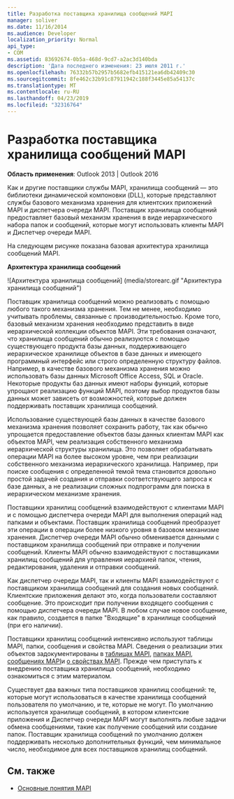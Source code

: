 ```yaml
---
title: Разработка поставщика хранилища сообщений MAPI
manager: soliver
ms.date: 11/16/2014
ms.audience: Developer
localization_priority: Normal
api_type:
- COM
ms.assetid: 83692674-0b5a-468d-9cd7-a2ac3d140bda
description: 'Дата последнего изменения: 23 июля 2011 г.'
ms.openlocfilehash: 76332b57b2957b5682efb415121ea6db42409c30
ms.sourcegitcommit: 8fe462c32b91c87911942c188f3445e85a54137c
ms.translationtype: MT
ms.contentlocale: ru-RU
ms.lasthandoff: 04/23/2019
ms.locfileid: "32316764"
---
```

# <a name="developing-a-mapi-message-store-provider"></a>Разработка поставщика хранилища сообщений MAPI
  
**Область применения**: Outlook 2013 | Outlook 2016 
  
Как и другие поставщики службы MAPI, хранилища сообщений — это библиотеки динамической компоновки (DLL), которые представляют службы базового механизма хранения для клиентских приложений MAPI и диспетчера очереди MAPI. Поставщик хранилища сообщений предоставляет базовый механизм хранения в виде иерархического набора папок и сообщений, которые могут использовать клиенты MAPI и Диспетчер очереди MAPI.
  
На следующем рисунке показана базовая архитектура хранилища сообщений MAPI.
  
**Архитектура хранилища сообщений**
  
![Архитектура хранилища сообщений] (media/storearc.gif "Архитектура хранилища сообщений")
  
Поставщик хранилища сообщений можно реализовать с помощью любого такого механизма хранения. Тем не менее, необходимо учитывать проблемы, связанные с производительностью. Кроме того, базовый механизм хранения необходимо представить в виде иерархической коллекции объектов MAPI. Эти требования означают, что хранилища сообщений обычно реализуются с помощью существующего продукта базы данных, поддерживающего иерархическое хранилище объектов в базе данных и имеющего программный интерфейс или строго определенную структуру файлов. Например, в качестве базового механизма хранения можно использовать базы данных Microsoft Office Access, SQL и Oracle. Некоторые продукты баз данных имеют наборы функций, которые упрощают реализацию функций MAPI, поэтому выбор продуктов базы данных может зависеть от возможностей, которые должен поддерживать поставщик хранилища сообщений.
  
Использование существующей базы данных в качестве базового механизма хранения позволяет сохранить работу, так как обычно упрощается предоставление объектов базы данных клиентам MAPI как объектов MAPI, чем реализация собственного механизма иерархической структуры хранилища. Это позволяет обрабатывать операции MAPI на более высоком уровне, чем при реализации собственного механизма иерархического хранилища. Например, при поиске сообщения с определенной темой тема становится довольно простой задачей создания и отправки соответствующего запроса к базе данных, а не реализации сложных подпрограмм для поиска в иерархическом механизме хранения.
  
Поставщики хранилищ сообщений взаимодействуют с клиентами MAPI и с помощью диспетчера очереди MAPI для выполнения операций над папками и объектами. Поставщик хранилища сообщений преобразует эти операции в операции более низкого уровня в базовом механизме хранения. Диспетчер очереди MAPI обычно обменивается данными с поставщиком хранилища сообщений при отправке и получении сообщений. Клиенты MAPI обычно взаимодействуют с поставщиками хранилищ сообщений для управления иерархией папок, чтения, редактирования, удаления и отправки сообщений.
  
Как диспетчер очереди MAPI, так и клиенты MAPI взаимодействуют с поставщиком хранилища сообщений для создания новых сообщений. Клиентские приложения делают это, когда пользователи составляют сообщение. Это происходит при получении входящего сообщения с помощью диспетчера очереди MAPI. В любом случае новое сообщение, как правило, создается в папке "Входящие" в хранилище сообщений (при его наличии).
  
Поставщики хранилищ сообщений интенсивно используют таблицы MAPI, папки, сообщения и свойства MAPI. Сведения о реализации этих объектов задокументированы в [таблицах MAPI](mapi-tables.md), [папках MAPI](mapi-folders.md), [сообщениях MAPI](mapi-messages.md)и [о свойствах MAPI](mapi-property-overview.md). Прежде чем приступать к внедрению поставщика хранилища сообщений, необходимо ознакомиться с этим материалом.
  
Существует два важных типа поставщиков хранилищ сообщений: те, которые могут использоваться в качестве хранилища сообщений пользователя по умолчанию, и те, которые не могут. По умолчанию используется хранилище сообщений, в котором клиентские приложения и Диспетчер очереди MAPI могут выполнять любые задачи обмена сообщениями, такие как получение сообщений или создание папок. Поставщик хранилища сообщений по умолчанию должен поддерживать несколько дополнительных функций, чем минимальное число, необходимое для всех поставщиков хранилищ сообщений.
  
## <a name="see-also"></a>См. также

- [Основные понятия MAPI](mapi-concepts.md)

